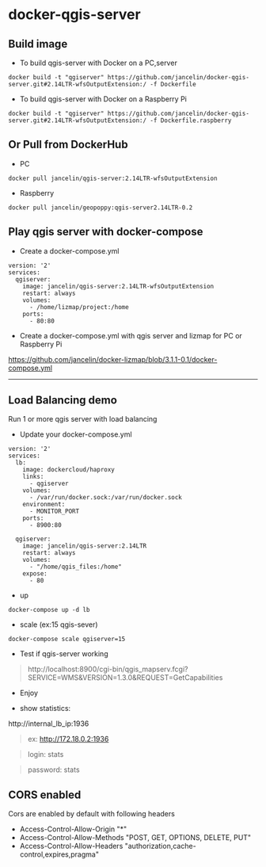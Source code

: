 # docker-qgis-server


Build image
-----------

* To build qgis-server with Docker on a PC,server

```
docker build -t "qgiserver" https://github.com/jancelin/docker-qgis-server.git#2.14LTR-wfsOutputExtension:/ -f Dockerfile
```

* To build qgis-server with Docker on a Raspberry Pi

```
docker build -t "qgiserver" https://github.com/jancelin/docker-qgis-server.git#2.14LTR-wfsOutputExtension:/ -f Dockerfile.raspberry
```

Or Pull from DockerHub
----------------------

* PC
```
docker pull jancelin/qgis-server:2.14LTR-wfsOutputExtension
```

* Raspberry

```
docker pull jancelin/geopoppy:qgis-server2.14LTR-0.2
```



Play qgis server with docker-compose
------------------------------------------
* Create a docker-compose.yml

```
version: '2'
services:
  qgiserver:
    image: jancelin/qgis-server:2.14LTR-wfsOutputExtension
    restart: always
    volumes:
      - /home/lizmap/project:/home
    ports:
      - 80:80
```


* Create a docker-compose.yml with qgis server and lizmap for PC or Raspberry Pi

https://github.com/jancelin/docker-lizmap/blob/3.1.1-0.1/docker-compose.yml


----------------------------------------

Load Balancing demo
-------------------

Run 1 or more qgis server with load balancing

* Update your docker-compose.yml

```
version: '2'
services:
  lb:
    image: dockercloud/haproxy
    links:
      - qgiserver
    volumes:
      - /var/run/docker.sock:/var/run/docker.sock
    environment:
      - MONITOR_PORT
    ports:
      - 8900:80
      
  qgiserver:
    image: jancelin/qgis-server:2.14LTR
    restart: always
    volumes:
      - "/home/qgis_files:/home"
    expose:
      - 80
```

* up

```
docker-compose up -d lb
```

* scale (ex:15 qgis-sever)

```
docker-compose scale qgiserver=15
```

* Test if qgis-server working

> http://localhost:8900/cgi-bin/qgis_mapserv.fcgi?SERVICE=WMS&VERSION=1.3.0&REQUEST=GetCapabilities

* Enjoy

* show statistics:

http://internal_lb_ip:1936

>ex: http://172.18.0.2:1936

> login: stats

> password: stats

CORS enabled
------------
Cors are enabled by default with following headers
- Access-Control-Allow-Origin "*"
- Access-Control-Allow-Methods "POST, GET, OPTIONS, DELETE, PUT"
- Access-Control-Allow-Headers "authorization,cache-control,expires,pragma"